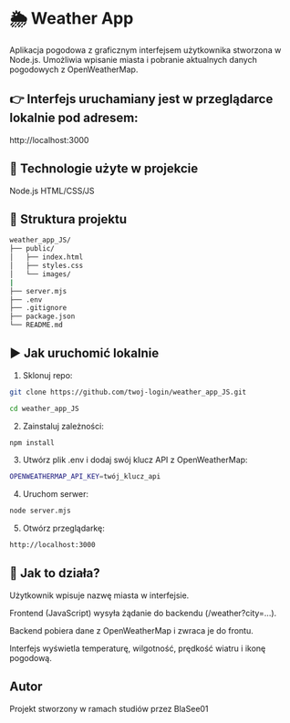 # 🌦️ Weather App
Aplikacja pogodowa z graficznym interfejsem użytkownika stworzona w Node.js.
Umożliwia wpisanie miasta i pobranie aktualnych danych pogodowych z OpenWeatherMap.

## 👉 Interfejs uruchamiany jest w przeglądarce lokalnie pod adresem:
http://localhost:3000


## 🔧 Technologie użyte w projekcie
Node.js
HTML/CSS/JS 

## 📁 Struktura projektu
```bash
weather_app_JS/
├── public/
│   ├── index.html
│   ├── styles.css
│   └── images/
|
├── server.mjs
├── .env
├── .gitignore
├── package.json
└── README.md
```

## ▶️ Jak uruchomić lokalnie
1. Sklonuj repo:
```bash
git clone https://github.com/twoj-login/weather_app_JS.git
```
```bash
cd weather_app_JS
```
2. Zainstaluj zależności:
```bash
npm install
```
3. Utwórz plik .env i dodaj swój klucz API z OpenWeatherMap:
```bash
OPENWEATHERMAP_API_KEY=twój_klucz_api
```
4. Uruchom serwer:
```bash
node server.mjs
```
5. Otwórz przeglądarkę:
```bash
http://localhost:3000
```

## 🧪 Jak to działa?
Użytkownik wpisuje nazwę miasta w interfejsie.

Frontend (JavaScript) wysyła żądanie do backendu (/weather?city=...).

Backend pobiera dane z OpenWeatherMap i zwraca je do frontu.

Interfejs wyświetla temperaturę, wilgotność, prędkość wiatru i ikonę pogodową.

## Autor
Projekt stworzony w ramach studiów przez BlaSee01
